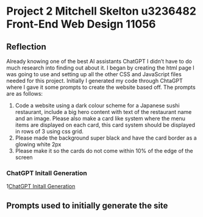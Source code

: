 # Project 2 Mitchell Skelton u3236482 Front-End Web Design 11056

## Reflection
Already knowing one of the best AI assistants ChatGPT I didn’t have to do much research into finding out about it. I began by creating the html page I was going to use and setting up all the other CSS and JavaScript files needed for this project. Initially I generated my code through ChtaGPT where I gave it some prompts to create the website based off. The prompts are as follows:
1.	Code a website using a dark colour scheme for a Japanese sushi restaurant, include a big hero content with text of the restaurant name and an image. Please also make a card like system where the menu items are displayed on each card, this card system should be displayed in rows of 3 using css grid.
2.	Please made the background super black and have the card border as a glowing white 2px
3.	Please make it so the cards do not come within 10% of the edge of the screen

### ChatGPT Initall Generation
1[ChatGPT Initall Generation](./assets/images/chatgpt.PNG)

## Prompts used to initially generate the site

